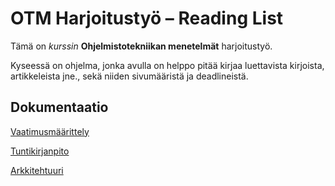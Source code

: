 # OTM Harjoitustyö – Reading List

Tämä on *kurssin* **Ohjelmistotekniikan menetelmät** harjoitustyö. 

Kyseessä on ohjelma, jonka avulla on helppo pitää kirjaa luettavista kirjoista, artikkeleista jne., sekä niiden sivumääristä ja deadlineistä. 

## Dokumentaatio

[Vaatimusmäärittely](https://github.com/sivosam/otm-harjoitustyo/blob/master/ReadingList/dokumentaatio/vaatimusmaarittely.md)

[Tuntikirjanpito](https://github.com/sivosam/otm-harjoitustyo/blob/master/ReadingList/dokumentaatio/tuntikirjanpito.md)

[Arkkitehtuuri](https://github.com/sivosam/otm-harjoitustyo/blob/master/ReadingList/dokumentaatio/arkkitehtuuri.md)
